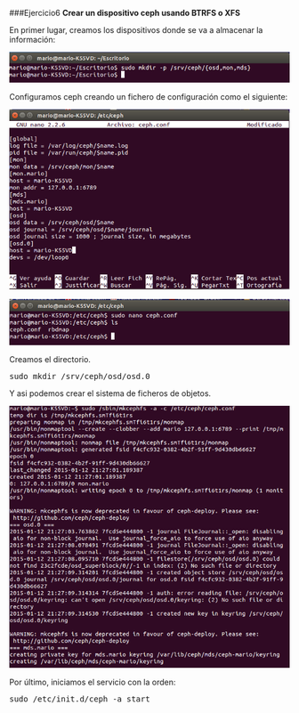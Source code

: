 ###Ejercicio6
**Crear un dispositivo ceph usando BTRFS o XFS**

En primer lugar, creamos los dispositivos donde se va a almacenar la información:

![](./img/6.1)

Configuramos ceph creando un fichero de configuración como el siguiente:

![](./img/6.2)

![](./img/6.3)

Creamos el directorio.

<pre>sudo mkdir /srv/ceph/osd/osd.0</pre>

Y asi podemos crear el sistema de ficheros de objetos.

![](./img/6.4)

Por último, iniciamos el servicio con la orden:

<pre>sudo /etc/init.d/ceph -a start</pre>
